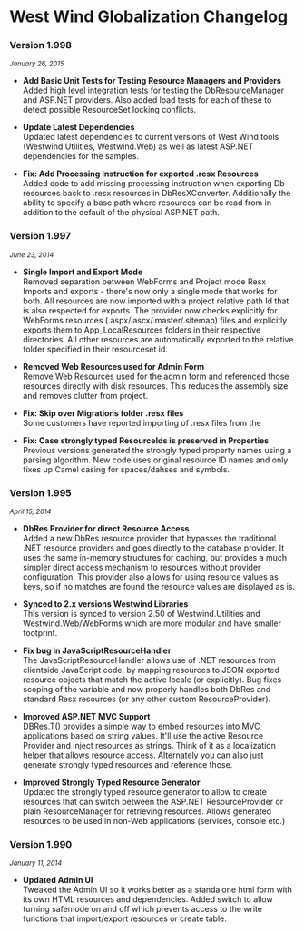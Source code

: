 # West Wind Globalization Changelog

### Version 1.998
<small><i>January 26, 2015</i></small>

* **Add Basic Unit Tests for Testing Resource Managers and Providers**<br/>
Added high level integration tests for testing the DbResourceManager
and ASP.NET providers. Also added load tests for each of these to detect
possible ResourceSet locking conflicts.


* **Update Latest Dependencies**<br/>
Updated latest dependencies to current versions of West Wind tools
(Westwind.Utilities, Westwind.Web) as well as latest ASP.NET
dependencies for the samples. 

* **Fix: Add Processing Instruction for exported .resx Resources**<br/>
Added code to add missing processing instruction when exporting 
Db resources back to .resx resources in DbResXConverter.
Additionally the ability to specify a base path where resources
can be read from in addition to the default of the physical 
ASP.NET path.

### Version 1.997
<small><i>June 23, 2014</i></small>

* **Single Import and Export Mode**<br/>
Removed separation between WebForms and Project mode Resx Imports and
exports - there's now only a single mode that works for both. All
resources are now imported with a project relative path Id that
is also respected for exports. The provider now checks explicitly
for WebForms resources (.aspx/.ascx/.master/.sitemap) files and
explicitly exports them to App_LocalResources folders in their
respective directories. All other resources are automatically
exported to the relative folder specified in their resourceset id.

* **Removed Web Resources used for Admin Form**<br/>
Remove Web Resources used for the admin form and referenced
those resources directly with disk resources. This reduces
the assembly size and removes clutter from project.

* **Fix: Skip over Migrations folder .resx files**<br/>
Some customers have reported importing of .resx files from 
the 

* **Fix: Case strongly typed ResourceIds is preserved in Properties**<br/>
Previous versions generated the strongly typed property names using a
parsing algorithm. New code uses original resource ID names and only
fixes up Camel casing for spaces/dahses and symbols.

### Version 1.995
<small><i>April 15, 2014</i></small>

* **DbRes Provider for direct Resource Access**<br/>
Added a new DbRes resource provider that bypasses the traditional
.NET resource providers and goes directly to the database provider.
It uses the same in-memory structures for caching, but provides
a much simpler direct access mechanism to resources without
provider configuration. This provider also allows for using
resource values as keys, so if no matches are found the resource
values are displayed as is.

* **Synced to 2.x versions Westwind Libraries**<br/>
This version is synced to version 2.50 of Westwind.Utilities and
Westwind.Web/WebForms which are more modular and have smaller
footprint.

* **Fix bug in JavaScriptResourceHandler**<br/>
The JavaScriptResourceHandler allows use of .NET resources from
clientside JavaScript code, by mapping resources to JSON exported
resource objects that match the active locale (or explicitly). Bug
fixes scoping of the variable and now properly handles both DbRes
and standard Resx resources (or any other custom ResourceProvider).

* **Improved ASP.NET MVC Support**<br/>
DBRes.T() provides a simple way to embed resources into MVC
applications based on string values. It'll use the active Resource 
Provider and inject resources as strings. Think of it as a localization
helper that allows resource access. Alternately you can also just 
generate strongly typed resources and reference those.

* **Improved Strongly Typed Resource Generator**<br/>
Updated the strongly typed resource generator to allow to create 
resources that can switch between the ASP.NET ResourceProvider or
plain ResourceManager for retrieving resources. Allows generated
resources to be used in non-Web applications (services, console etc.)

### Version 1.990
<small><i>January 11, 2014</i></small>

* **Updated Admin UI**<br/>
Tweaked the Admin UI so it works better as a standalone html
form with its own HTML resources and dependencies. Added switch
to allow turning safemode on and off which prevents access to
the write functions that import/export resources or create
table.